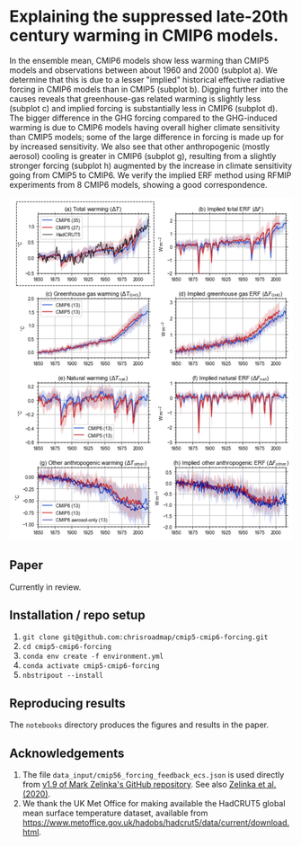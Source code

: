 # Explaining the suppressed late-20th century warming in CMIP6 models.
In the ensemble mean, CMIP6 models show less warming than CMIP5 models and observations between about 1960 and 2000 (subplot a). We determine that this is due to a lesser "implied" historical effective radiative forcing in CMIP6 models than in CMIP5 (subplot b). Digging further into the causes reveals that greenhouse-gas related warming is slightly less (subplot c) and implied forcing is substantially less in CMIP6 (subplot d). The bigger difference in the GHG forcing compared to the GHG-induced warming is due to CMIP6 models having overall higher climate sensitivity than CMIP5 models; some of the large difference in forcing is made up for by increased sensitivity. We also see that other anthropogenic (mostly aerosol) cooling is greater in CMIP6 (subplot g), resulting from a slightly stronger forcing (subplot h) augmented by the increase in climate sensitivity going from CMIP5 to CMIP6. We verify the implied ERF method using RFMIP experiments from 8 CMIP6 models, showing a good correspondence.

![plots/fig1.png](plots/fig1.png)

## Paper
Currently in review.

## Installation / repo setup

1. `git clone git@github.com:chrisroadmap/cmip5-cmip6-forcing.git`
2. `cd cmip5-cmip6-forcing`
3. `conda env create -f environment.yml`
4. `conda activate cmip5-cmip6-forcing`
5. `nbstripout --install`

## Reproducing results
The `notebooks` directory produces the figures and results in the paper.

## Acknowledgements
1. The file `data_input/cmip56_forcing_feedback_ecs.json` is used directly from [v1.9 of Mark Zelinka's GitHub repository](https://github.com/mzelinka/cmip56_forcing_feedback_ecs). See also [Zelinka et al. (2020)](https://doi.org/10.1029/2019GL085782).
2. We thank the UK Met Office for making available the HadCRUT5 global mean surface temperature dataset, available from https://www.metoffice.gov.uk/hadobs/hadcrut5/data/current/download.html.
